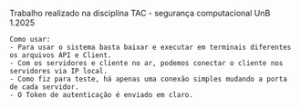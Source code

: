 Trabalho realizado na disciplina TAC - segurança computacional
UnB 1.2025

    Como usar:
    - Para usar o sistema basta baixar e executar em terminais diferentes os arquivos API e Client.
    - Com os servidores e cliente no ar, podemos conectar o cliente nos servidores via IP local.
    - Como fiz para teste, há apenas uma conexão simples mudando a porta de cada servidor.
    - O Token de autenticação é enviado em claro.
    
